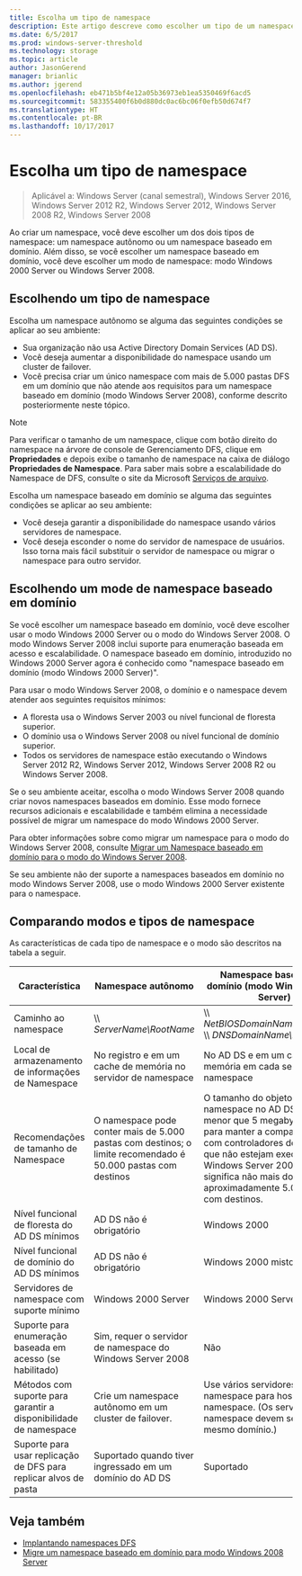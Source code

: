 ```yaml
---
title: Escolha um tipo de namespace
description: Este artigo descreve como escolher um tipo de um namespace.
ms.date: 6/5/2017
ms.prod: windows-server-threshold
ms.technology: storage
ms.topic: article
author: JasonGerend
manager: brianlic
ms.author: jgerend
ms.openlocfilehash: eb471b5bf4e12a05b36973eb1ea5350469f6acd5
ms.sourcegitcommit: 583355400f6b0d880dc0ac6bc06f0efb50d674f7
ms.translationtype: HT
ms.contentlocale: pt-BR
ms.lasthandoff: 10/17/2017
---
```

# <a name="choose-a-namespace-type"></a>Escolha um tipo de namespace

> Aplicável a: Windows Server (canal semestral), Windows Server 2016, Windows Server 2012 R2, Windows Server 2012, Windows Server 2008 R2, Windows Server 2008

Ao criar um namespace, você deve escolher um dos dois tipos de namespace: um namespace autônomo ou um namespace baseado em domínio. Além disso, se você escolher um namespace baseado em domínio, você deve escolher um modo de namespace: modo Windows 2000 Server ou Windows Server 2008.

## <a name="choosing-a-namespace-type"></a>Escolhendo um tipo de namespace

Escolha um namespace autônomo se alguma das seguintes condições se aplicar ao seu ambiente:

-   Sua organização não usa Active Directory Domain Services (AD DS).
-   Você deseja aumentar a disponibilidade do namespace usando um cluster de failover.
-   Você precisa criar um único namespace com mais de 5.000 pastas DFS em um domínio que não atende aos requisitos para um namespace baseado em domínio (modo Windows Server 2008), conforme descrito posteriormente neste tópico.

> [!NOTE]
> Para verificar o tamanho de um namespace, clique com botão direito do namespace na árvore de console de Gerenciamento DFS, clique em **Propriedades** e depois exibe o tamanho de namespace na caixa de diálogo **Propriedades de Namespace**. Para saber mais sobre a escalabilidade do Namespace de DFS, consulte o site da Microsoft [Serviços de arquivo](https://technet.microsoft.com/library/cc771548.aspx).

Escolha um namespace baseado em domínio se alguma das seguintes condições se aplicar ao seu ambiente:

-   Você deseja garantir a disponibilidade do namespace usando vários servidores de namespace.
-   Você deseja esconder o nome do servidor de namespace de usuários. Isso torna mais fácil substituir o servidor de namespace ou migrar o namespace para outro servidor.

## <a name="choosing-a-domain-based-namespace-mode"></a>Escolhendo um mode de namespace baseado em domínio

Se você escolher um namespace baseado em domínio, você deve escolher usar o modo Windows 2000 Server ou o modo do Windows Server 2008. O modo Windows Server 2008 inclui suporte para enumeração baseada em acesso e escalabilidade. O namespace baseado em domínio, introduzido no Windows 2000 Server agora é conhecido como "namespace baseado em domínio (modo Windows 2000 Server)".

Para usar o modo Windows Server 2008, o domínio e o namespace devem atender aos seguintes requisitos mínimos:

-   A floresta usa o Windows Server 2003 ou nível funcional de floresta superior.
-   O domínio usa o Windows Server 2008 ou nível funcional de domínio superior.
-   Todos os servidores de namespace estão executando o Windows Server 2012 R2, Windows Server 2012, Windows Server 2008 R2 ou Windows Server 2008.

Se o seu ambiente aceitar, escolha o modo Windows Server 2008 quando criar novos namespaces baseados em domínio. Esse modo fornece recursos adicionais e escalabilidade e também elimina a necessidade possível de migrar um namespace do modo Windows 2000 Server.

Para obter informações sobre como migrar um namespace para o modo do Windows Server 2008, consulte [Migrar um Namespace baseado em domínio para o modo do Windows Server 2008](migrate-a-domain-based-namespace-to-windows-server-2008-mode.md).

Se seu ambiente não der suporte a namespaces baseados em domínio no modo Windows Server 2008, use o modo Windows 2000 Server existente para o namespace.

## <a name="comparing-namespace-types-and-modes"></a>Comparando modos e tipos de namespace

As características de cada tipo de namespace e o modo são descritos na tabela a seguir.

|Característica|Namespace autônomo|Namespace baseado em domínio (modo Windows 2000 Server) |Namespace baseado em domínio (modo Windows 2008 Server) | 
|---|---|---|---|
|Caminho ao namespace|\\\ *ServerName\RootName* |\\\ *NetBIOSDomainName\RootName* <br />\\\ *DNSDomainName\RootName*|\\\ *NetBIOSDomainName\RootName* <br /> \\\ *DNSDomainName\RootName*|
|Local de armazenamento de informações de Namespace|No registro e em um cache de memória no servidor de namespace|No AD DS e em um cache de memória em cada servidor de namespace|No AD DS e em um cache de memória em cada servidor de namespace|
|Recomendações de tamanho de Namespace|O namespace pode conter mais de 5.000 pastas com destinos; o limite recomendado é 50.000 pastas com destinos|O tamanho do objeto do namespace no AD DS deve ser menor que 5 megabytes (MB) para manter a compatibilidade com controladores de domínio que não estejam executando o Windows Server 2008. Isso significa não mais do que aproximadamente 5.000 pastas com destinos.|O namespace pode conter mais de 5.000 pastas com destinos; o limite recomendado é 50.000 pastas com destinos |
|Nível funcional de floresta do AD DS mínimos|AD DS não é obrigatório|Windows 2000|Windows Server 2003|
|Nível funcional de domínio do AD DS mínimos|AD DS não é obrigatório|Windows 2000 misto|Windows Server 2008|
|Servidores de namespace com suporte mínimo|Windows 2000 Server|Windows 2000 Server|Windows Server 2008|
|Suporte para enumeração baseada em acesso (se habilitado)|Sim, requer o servidor de namespace do Windows Server 2008|Não|Sim|
|Métodos com suporte para garantir a disponibilidade de namespace|Crie um namespace autônomo em um cluster de failover.|Use vários servidores de namespace para hospedar o namespace. (Os servidores de namespace devem ser no mesmo domínio.)|Use vários servidores de namespace para hospedar o namespace. (Os servidores de namespace devem ser no mesmo domínio.)|
|Suporte para usar replicação de DFS para replicar alvos de pasta|Suportado quando tiver ingressado em um domínio do AD DS|Suportado|Suportado|

## <a name="see-also"></a>Veja também

-   [Implantando namespaces DFS](deploying-dfs-namespaces.md)
-   [Migre um namespace baseado em domínio para modo Windows 2008 Server](migrate-a-domain-based-namespace-to-windows-server-2008-mode.md)


